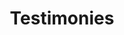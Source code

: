 ---
title: Testimonies
quotes: 
  - quote: "Jack's attention to detail and thorough communication always made us feel at ease. He has worked with us for about year developing our website and has been nothing short of patient and understanding. He comes HIGHLY recommended from National Roofing."
    by: Jennifer S.
    title: Marketing & Estimating Administrator @ National Roofing
    link: https://nationalroofing.com
    tags: ['WordPress']

  - quote: "Jack saved my Shopify site from a very stupid SEO issue that would have killed all of my rankings. Highly recommended, very trustworthy dev. Truly a master of some trades."
    by: Sean Markey
    title: Rank Theory
    link: https://ranktheory.com
    tags: ["Shopify"]

  - quote: "big shout to @JackHarner for the recent work on one of my sites. Am immediately hiring him again for more work. Really good dude and developer for Shopify, eCommerce, and other website solutions."
    by: Matt Lady
    title: Owner @ High Key Geek
    link: https://twitter.com/mattlady/status/1487254356353175552
    tags: ["Shopify"]

  - quote: "Jack is a workhorse. He's talented, reliable, and his code is clean. It's a pleasure to work together, and I would recommend him to anyone."
    by: Mike Weaver
    title: Lead Developer @ Electric Eye
    link: https://mjweaver01.com
    tags: ["Shopify"]

  - quote: "@JackHarner is a godamn wizard"
    title: Owner @ Bottle Rocket
    by: Collin Duddy
    link: "https://twitter.com/LoboExplosivo/status/1291787282723282944"
    tags: ["Shopify"]

  - quote: "I’ve worked on various projects with Jack over the years and it’s always been a positive experience for me and my team. Happy to recommend him to others."
    by: Josey Orr
    title: Owner @ Easier Golfing
    link: https://easiergolfing.com/
    tags: ["Shopify"]

  - quote: "With a knack for effective problem-solving, Jack has soundly proven himself as a trusted, reliable web development partner."
    by: Andrew Rosensweig
    title: Project Manager @ Electric Eye
    tags: ["Shopify"]

  - quote: "big ups to our web dev @JackHarner"
    title: World's Best Hot Sauce
    by: Bottle Rocket Hot Sauce
    link: https://twitter.com/BottleRocketHSC/status/1291809398956974081
    tags: ["Shopify"]

  - quote: "i don’t know what any of this means but hire this man to build your website, dammit"
    title: Internet Superstar
    by: Collin Duddy
    link: https://twitter.com/LoboExplosivo/status/1296262212152111110
    tags: ["Shopify"]

  - quote: "TYVM @JackHarner"
    title: Owner @ Bottle Rocket
    by: Jay Huffman
    link: https://twitter.com/MisterJHuffman/status/1298069726715883520
    tags: ["Shopify"]

  - quote: "Fast, reliable, accurate— Jack’s a magician!"
    title: CEO @ Branded78
    by: Brandon Arvay
    link: https://www.branded78.com/
    tags: ['WordPress']

---